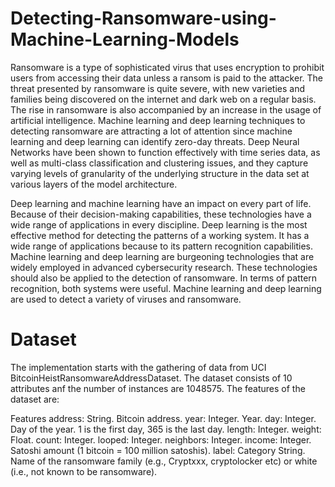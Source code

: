 # Detecting-Ransomware-using-Machine-Learning-Models

Ransomware is a type of sophisticated virus that uses encryption to prohibit users from accessing their data unless a ransom is paid to the attacker. The threat presented by ransomware is quite severe, with new varieties and families being discovered on the internet and dark web on a regular basis. The rise in ransomware is also accompanied by an increase in the usage of artificial intelligence. Machine learning and deep learning techniques to detecting ransomware are attracting a lot of attention since machine learning and deep learning can identify zero-day threats. Deep Neural Networks have been shown to function effectively with time series data, as well as multi-class classification and clustering issues, and they capture varying levels of granularity of the underlying structure in the data set at various layers of the model architecture.

Deep learning and machine learning have an impact on every part of life. Because of their decision-making capabilities, these technologies have a wide range of applications in every discipline. Deep learning is the most effective method for detecting the patterns of a working system. It has a wide range of applications because to its pattern recognition capabilities. Machine learning and deep learning are burgeoning technologies that are widely employed in advanced cybersecurity research. These technologies should also be applied to the detection of ransomware. In terms of pattern recognition, both systems were useful. Machine learning and deep learning are used to detect a variety of viruses and ransomware.

# Dataset

The implementation starts with the gathering of data from UCI BitcoinHeistRansomwareAddressDataset. The dataset consists of 10 attributes anf the number of instances are 1048575. The features of the dataset are:

Features
address: String. Bitcoin address.
year: Integer. Year.
day: Integer. Day of the year. 1 is the first day, 365 is the last day.
length: Integer.
weight: Float.
count: Integer.
looped: Integer.
neighbors: Integer.
income: Integer. Satoshi amount (1 bitcoin = 100 million satoshis).
label: Category String. Name of the ransomware family (e.g., Cryptxxx, cryptolocker etc) or white (i.e., not known to be ransomware).
